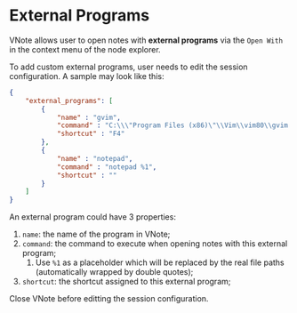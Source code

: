 # External Programs
VNote allows user to open notes with **external programs** via the `Open With` in the context menu of the node explorer.

To add custom external programs, user needs to edit the session configuration. A sample may look like this:

```json
{
    "external_programs": [
        {
            "name" : "gvim",
            "command" : "C:\\\"Program Files (x86)\"\\Vim\\vim80\\gvim.exe %1",
            "shortcut" : "F4"
        },
        {
            "name" : "notepad",
            "command" : "notepad %1",
            "shortcut" : ""
        }
    ]
}
```

An external program could have 3 properties:

1. `name`: the name of the program in VNote;
2. `command`: the command to execute when opening notes with this external program;
    1. Use `%1` as a placeholder which will be replaced by the real file paths (automatically wrapped by double quotes);
3. `shortcut`: the shortcut assigned to this external program;

Close VNote before editting the session configuration.
